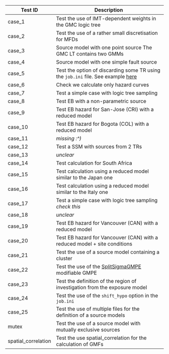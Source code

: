
| Test ID | Description |
|---------|-------------|
| case_1  | Test the use of IMT-dependent weights in the GMC logic tree | 
| case_2  | Test the use of a rather small discretisation for MFDs | 
| case_3  | Source model with one point source The GMC LT contains two GMMs | 
| case_4  | Source model with one simple fault source | 
| case_5  | Test the option of discarding some TR using the `job.ini` file. See example [here](https://github.com/gem/oq-engine/blob/20200312_table/openquake/qa_tests_data/event_based/case_5/job.ini#L33s)  | 
| case_6  | Check we calculate only hazard curves | 
| case_7  | Test a simple case with logic tree sampling | 
| case_8  | Test EB with a non-parametric source | 
| case_9  | Test EB hazard for San-Jose (CRI) with a reduced model | 
| case_10 | Test EB hazard for Bogota (COL) with a reduced model | 
| case_11 | *missing :^)* |
| case_12 | Test a SSM with sources from 2 TRs | 
| case_13 | *unclear* | 
| case_14 | Test calculation for South Africa | 
| case_15 | Test calculation using a reduced model similar to the Japan one | 
| case_16 | Test calculation using a reduced model similar to the Italy one | 
| case_17 | Test a simple case with logic tree sampling *check this* | 
| case_18 | *unclear* | 
| case_19 | Test EB hazard for Vancouver (CAN) with a reduced model | 
| case_20 | Test EB hazard for Vancouver (CAN) with a reduced model + site conditions | 
| case_21 | Test the use of a source model containing a cluster | 
| case_22 | Test the use of the [SplitSigmaGMPE](https://github.com/gem/oq-engine/blob/master/openquake/hazardlib/gsim/mgmpe/split_sigma_gmpe.py) modifiable GMPE | 
| case_23 | Test the definition of the region of investigation from the exposure model | 
| case_24 | Test the use of the `shift_hypo` option in the `job.ini` | 
| case_25 | Test the use of multiple files for the definition of a source models | 
| mutex   | Test the use of a source model with mutually exclusive sources | 
| spatial_correlation | Test the use spatial_correlation for the calculation of GMFs | 
